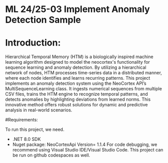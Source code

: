 # ML 24/25-03 Implement Anomaly Detection Sample

# Introduction:

Hierarchical Temporal Memory (HTM) is a biologically inspired machine learning algorithm designed to model the neocortex's functionality for sequence learning and anomaly detection. By utilizing a hierarchical network of nodes, HTM processes time-series data in a distributed manner, where each node identifies and learns recurring patterns. This project implements an anomaly detection system using the NeoCortex API’s MultiSequenceLearning class. It ingests numerical sequences from multiple CSV files, trains the HTM engine to recognize temporal patterns, and detects anomalies by highlighting deviations from learned norms. This innovative method offers robust solutions for dynamic and predictive analysis in real-world scenarios.

#Requirements:

To run this project, we need.
* .NET 8.0 SDK
* Nuget package: NeoCortexApi Version= 1.1.4
For code debugging, we recommend using Visual Studio IDE/Visual Studio Code. This project can be run on github codespaces as well.










